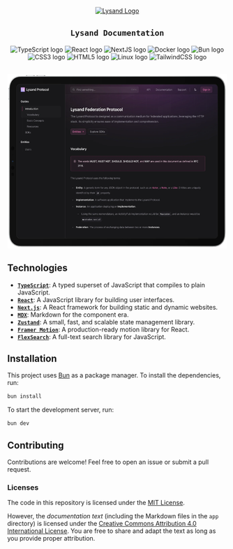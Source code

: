 

<p align="center">
  <a href="https://lysand.org"><img src="https://cdn.lysand.org/logo-long-dark.webp" alt="Lysand Logo" height="110"></a>
</p>


<h2 align="center">
  <strong><code>Lysand Documentation</code></strong>
</h2>

<div align="center">
    <img src="https://cdn.jsdelivr.net/gh/devicons/devicon@latest/icons/typescript/typescript-original.svg" height="42" width="52" alt="TypeScript logo">
    <img src="https://cdn.jsdelivr.net/gh/devicons/devicon/icons/react/react-original.svg" height="42" width="52" alt="React logo">
    <img src="https://cdn.jsdelivr.net/gh/devicons/devicon/icons/nextjs/nextjs-original.svg" height="42" width="52" alt="NextJS logo">
    <img src="https://cdn.jsdelivr.net/gh/devicons/devicon/icons/docker/docker-original.svg" height="42" width="52" alt="Docker logo">
    <img src="https://cdn.jsdelivr.net/gh/devicons/devicon/icons/bun/bun-original.svg" height="42" width="52" alt="Bun logo">
    <img src="https://cdn.jsdelivr.net/gh/devicons/devicon/icons/css3/css3-original.svg" height="42" width="52" alt="CSS3 logo">
    <img src="https://cdn.jsdelivr.net/gh/devicons/devicon/icons/html5/html5-original.svg" height="42" width="52" alt="HTML5 logo">
    <img src="https://cdn.jsdelivr.net/gh/devicons/devicon/icons/linux/linux-original.svg" height="42" width="52" alt="Linux logo">
    <img src="https://cdn.jsdelivr.net/gh/devicons/devicon/icons/tailwindcss/tailwindcss-original.svg" height="42" width="52" alt="TailwindCSS logo">
</div>

<br/>

<p align="center">
    <img src="public/screenshots/framed/ipad-home.webp" alt="Lysand on an iPad" height="400">
</p>

## Technologies

- [**`TypeScript`**](https://www.typescriptlang.org/): A typed superset of JavaScript that compiles to plain JavaScript.
- [**`React`**](https://reactjs.org/): A JavaScript library for building user interfaces.
- [**`Next.js`**](https://nextjs.org/): A React framework for building static and dynamic websites.
- [**`MDX`**](https://mdxjs.com/): Markdown for the component era.
- [**`Zustand`**](https://zustand.surge.sh/): A small, fast, and scalable state management library.
- [**`Framer Motion`**](https://www.framer.com/motion/): A production-ready motion library for React.
- [**`FlexSearch`**](https://flexsearch.net/): A full-text search library for JavaScript.

## Installation

This project uses [Bun](https://bun.sh) as a package manager. To install the dependencies, run:

```bash
bun install
```

To start the development server, run:

```bash
bun dev
```

## Contributing

Contributions are welcome! Feel free to open an issue or submit a pull request.

### Licenses

The code in this repository is licensed under the [MIT License](
https://opensource.org/licenses/MIT).

However, the *documentation text* (including the Markdown files in the `app` directory) is licensed under the [Creative Commons Attribution 4.0 International License](https://creativecommons.org/licenses/by/4.0/). You are free to share and adapt the text as long as you provide proper attribution.